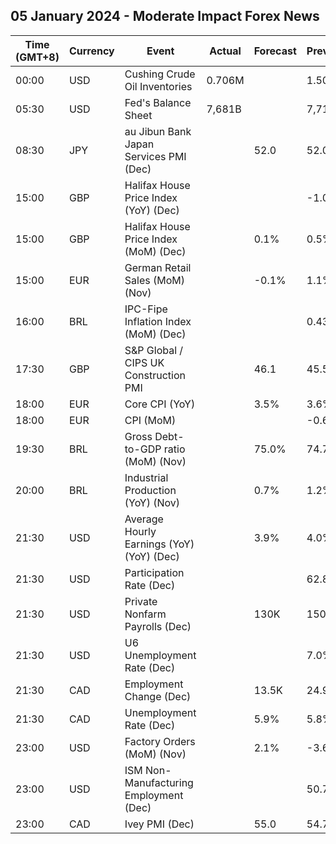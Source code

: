 ## 05 January 2024 - Moderate Impact Forex News

| Time (GMT+8) | Currency | Event | Actual | Forecast | Previous |
|------|----------|-------|--------|----------|----------|
| 00:00 | USD | Cushing Crude Oil Inventories | 0.706M |  | 1.508M |
| 05:30 | USD | Fed's Balance Sheet | 7,681B |  | 7,713B |
| 08:30 | JPY | au Jibun Bank Japan Services PMI (Dec) |  | 52.0 | 52.0 |
| 15:00 | GBP | Halifax House Price Index (YoY) (Dec) |  |  | -1.0% |
| 15:00 | GBP | Halifax House Price Index (MoM) (Dec) |  | 0.1% | 0.5% |
| 15:00 | EUR | German Retail Sales (MoM) (Nov) |  | -0.1% | 1.1% |
| 16:00 | BRL | IPC-Fipe Inflation Index (MoM) (Dec) |  |  | 0.43% |
| 17:30 | GBP | S&P Global / CIPS UK Construction PMI |  | 46.1 | 45.5 |
| 18:00 | EUR | Core CPI (YoY) |  | 3.5% | 3.6% |
| 18:00 | EUR | CPI (MoM) |  |  | -0.6% |
| 19:30 | BRL | Gross Debt-to-GDP ratio (MoM) (Nov) |  | 75.0% | 74.7% |
| 20:00 | BRL | Industrial Production (YoY) (Nov) |  | 0.7% | 1.2% |
| 21:30 | USD | Average Hourly Earnings (YoY) (YoY) (Dec) |  | 3.9% | 4.0% |
| 21:30 | USD | Participation Rate (Dec) |  |  | 62.8% |
| 21:30 | USD | Private Nonfarm Payrolls (Dec) |  | 130K | 150K |
| 21:30 | USD | U6 Unemployment Rate (Dec) |  |  | 7.0% |
| 21:30 | CAD | Employment Change (Dec) |  | 13.5K | 24.9K |
| 21:30 | CAD | Unemployment Rate (Dec) |  | 5.9% | 5.8% |
| 23:00 | USD | Factory Orders (MoM) (Nov) |  | 2.1% | -3.6% |
| 23:00 | USD | ISM Non-Manufacturing Employment (Dec) |  |  | 50.7 |
| 23:00 | CAD | Ivey PMI (Dec) |  | 55.0 | 54.7 |
